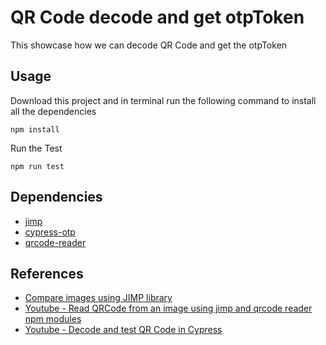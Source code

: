 # QR Code decode and get otpToken

This showcase how we can decode QR Code and get the otpToken

## Usage
Download this project and in terminal run the following command to install all the dependencies
```
npm install
```
Run the Test
```
npm run test
```

## Dependencies
- [jimp](https://www.npmjs.com/package/jimp)
- [cypress-otp](https://www.npmjs.com/package/cypress-otp)
- [qrcode-reader](https://www.npmjs.com/package/qrcode-reader)

## References
- [Compare images using JIMP library](https://youtu.be/-XU04xzQDPU)
- [Youtube - Read QRCode from an image using jimp and qrcode reader npm modules](https://youtu.be/d0Kuea3uzr0)
- [Youtube - Decode and test QR Code in Cypress](https://youtu.be/Cxd0j88ipFQ) 

